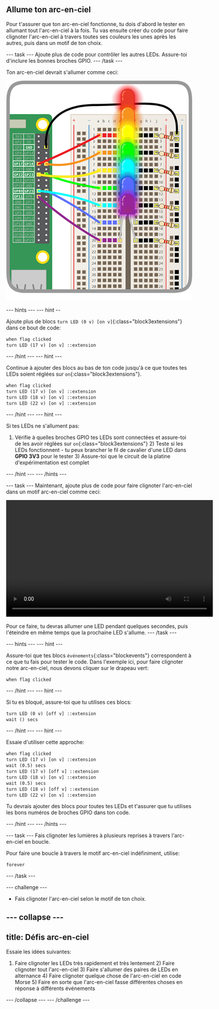 ## Allume ton arc-en-ciel

Pour t'assurer que ton arc-en-ciel fonctionne, tu dois d'abord le tester en allumant tout l'arc-en-ciel à la fois. Tu vas ensuite créer du code pour faire clignoter l'arc-en-ciel à travers toutes ses couleurs les unes après les autres, puis dans un motif de ton choix.

--- task ---
Ajoute plus de code pour contrôler les autres LEDs. Assure-toi d'inclure les bonnes broches GPIO. --- /task ---

Ton arc-en-ciel devrait s'allumer comme ceci:

![Lumières Arc-en-Ciel](images/rainbowlit.png)

--- hints ---
--- hint --

Ajoute plus de blocs `turn LED (0 v) [on v]`{:class="block3extensions"} dans ce bout de code:

```blocks3
when flag clicked
turn LED (17 v) [on v] ::extension
```
--- /hint ---
--- hint ---

Continue à ajouter des blocs au bas de ton code jusqu'à ce que toutes tes LEDs soient réglées sur `on`{:class="block3extensions"}.

```blocks3
when flag clicked
turn LED (17 v) [on v] ::extension
turn LED (18 v) [on v] ::extension
turn LED (22 v) [on v] ::extension
```

--- /hint --- 
--- hint ---

Si tes LEDs ne s'allument pas:

1) Vérifie à quelles broches GPIO tes LEDs sont connectées et assure-toi de les avoir réglées sur `on`{:class="block3extensions"} 2) Teste si les LEDs fonctionnent - tu peux brancher le fil de cavalier d'une LED dans **GPIO 3V3** pour le tester 3) Assure-toi que le circuit de la platine d'expérimentation est complet

--- /hint ---
--- /hints ---

--- task ---
Maintenant, ajoute plus de code pour faire clignoter l'arc-en-ciel dans un motif arc-en-ciel comme ceci:

<video width="560" height="315" controls> <source src="resources/Scratch-GPIO-Pathways-5.mp4" type="video/mp4"> Ton navigateur ne supporte pas le tag vidéo, essaie FireFox ou Chrome. </video> 

Pour ce faire, tu devras allumer une LED pendant quelques secondes, puis l'éteindre en même temps que la prochaine LED s'allume. 
--- /task ---

--- hints ---
--- hint ---

Assure-toi que tes blocs `événements`{:class="blockevents"} correspondent à ce que tu fais pour tester le code. Dans l'exemple ici, pour faire clignoter notre arc-en-ciel, nous devons cliquer sur le drapeau vert:

```blocks3
when flag clicked
```

--- /hint --- 
--- hint ---

Si tu es bloqué, assure-toi que tu utilises ces blocs:

```blocks3
turn LED (0 v) [off v] ::extension
wait () secs
```

--- /hint --- 
--- hint ---

Essaie d'utiliser cette approche:

```blocks3
when flag clicked
turn LED (17 v) [on v] ::extension
wait (0.5) secs
turn LED (17 v) [off v] ::extension
turn LED (18 v) [on v] ::extension
wait (0.5) secs
turn LED (18 v) [off v] ::extension
turn LED (22 v) [on v] ::extension
```

Tu devrais ajouter des blocs pour toutes tes LEDs et t'assurer que tu utilises les bons numéros de broches GPIO dans ton code.

--- /hint ---
--- /hints ---

--- task ---
Fais clignoter les lumières à plusieurs reprises à travers l'arc-en-ciel en boucle.

Pour faire une boucle à travers le motif arc-en-ciel indéfiniment, utilise:

```blocks3
forever
```

--- /task ---

--- challenge ---

+ Fais clignoter l'arc-en-ciel selon le motif de ton choix.

--- collapse ---
---
title: Défis arc-en-ciel
---

Essaie les idées suivantes:

1) Faire clignoter les LEDs très rapidement et très lentement 2) Faire clignoter tout l'arc-en-ciel 3) Faire s'allumer des paires de LEDs en alternance 4) Faire clignoter quelque chose de l'arc-en-ciel en code Morse 5) Faire en sorte que l'arc-en-ciel fasse différentes choses en réponse à différents événements

--- /collapse --- 
--- /challenge ---